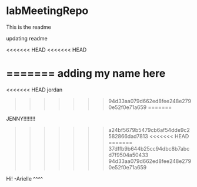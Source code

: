 # labMeetingRepo

This is the readme

updating readme

<<<<<<< HEAD
<<<<<<< HEAD

=======
adding my name here
=======
<<<<<<< HEAD
jordan
>>>>>>> 94d33aa079d662ed8fee248e2790e52f0e71a659
=======

JENNY!!!!!!!!
>>>>>>> a24bf5679b5479cb6af54dde9c2582866dad7813
<<<<<<< HEAD
=======
>>>>>>> 37dffb9b644b25cc94dbc8b7abcd7f9504a50433
>>>>>>> 94d33aa079d662ed8fee248e2790e52f0e71a659

Hi! -Arielle ^^^^